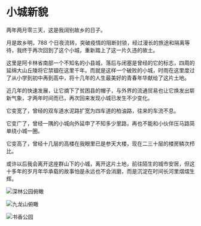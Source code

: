 # 小城新貌

两年两月零三天，这是我阔别故乡的日子。

月是故乡明，788 个日夜流转，突破疫情的阻断封锁，经过漫长的旅途和隔离等待，我终于再次回到了这个小城，重新踏上了这一片久违的故土。

这里是阿卡林省南部一个不知名的小县城，落后与闭塞是曾经的它的标志，四周的延绵大山丘陵将它禁锢在这里千年。而就是这样一个破败的小城，时雨在这里度过了从小学到初中再到高中，将十几年的人生最美好的青春年华献给了这片土地。

近几年的快速发展，让它摘下了贫困县的帽子，与外界的流通贸易也让它焕发出崭新气象，才两年时间而已，再次回来发现小城已发生不少变化。

它变宽了，曾经的双车道水泥路扩宽为四车道的柏油路，往来的车流不息。

它变广了，曾经一隅的小城向外延申了不知多少里路，再也不能和小伙伴压马路简单绕小城一圈。

它变高了，曾经十几层的高楼在我眼里已是参天大楼，现在二三十层的楼房鳞次栉比。

或许以后我会离开这座群山下的小城，离开这片土地，前往陌生的城市安居，但这十多年的岁月年华承载的故事怕是永远也不会消磨，而是沉淀在时间长河里熠熠生辉。

![深林公园俯瞰](https://raw.githubusercontent.com/chanshiyucx/yoi/master/2022/小城新貌/1.jpg)

![九龙山俯瞰](https://raw.githubusercontent.com/chanshiyucx/yoi/master/2022/小城新貌/2.jpg)

![书香公园](https://raw.githubusercontent.com/chanshiyucx/yoi/master/2022/小城新貌/3.jpg)
